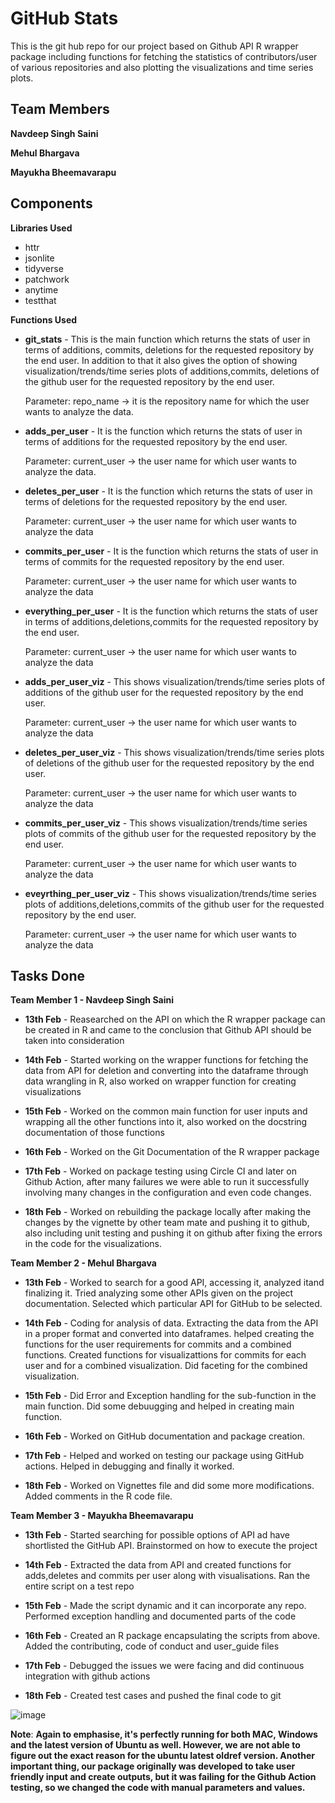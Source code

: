 # GitHub Stats
This is the git hub repo for our project based on Github API R wrapper package including functions for fetching the statistics of contributors/user of various repositories and also plotting the visualizations and time series plots.

## Team Members

**Navdeep Singh Saini**

**Mehul Bhargava**

**Mayukha Bheemavarapu**

## Components

**Libraries Used**

   * httr
   * jsonlite
   * tidyverse
   * patchwork
   * anytime
   * testthat

**Functions Used**

   * **git_stats** - This is the main function which returns the stats of user in terms of additions, commits, deletions for the requested repository by the end user. In addition to that it also gives the option of showing visualization/trends/time series plots of additions,commits, deletions of the github user for the requested repository by the end user.

      Parameter: repo_name -> it is the repository name for which the user wants to analyze the data.

   * **adds_per_user** - It is the function which returns the stats of user in terms of additions for the requested repository by the end user. 
 
      Parameter: current_user -> the user name for which user wants to analyze the data.
 
   * **deletes_per_user** - It is the function which returns the stats of user in terms of deletions for the requested repository by the end user. 

      Parameter: current_user -> the user name for which user wants to analyze the data
      
   * **commits_per_user** - It is the function which returns the stats of user in terms of commits for the requested repository by the end user. 

      Parameter: current_user -> the user name for which user wants to analyze the data
      
   * **everything_per_user** - It is the function which returns the stats of user in terms of additions,deletions,commits for the requested repository by the end user. 

      Parameter: current_user -> the user name for which user wants to analyze the data
      
   * **adds_per_user_viz** - This shows visualization/trends/time series plots of additions of the github user for the requested repository by the end user.

      Parameter: current_user -> the user name for which user wants to analyze the data
      
   * **deletes_per_user_viz** - This shows visualization/trends/time series plots of deletions of the github user for the requested repository by the end user.

      Parameter: current_user -> the user name for which user wants to analyze the data
      
   * **commits_per_user_viz** - This shows visualization/trends/time series plots of commits of the github user for the requested repository by the end user.

      Parameter: current_user -> the user name for which user wants to analyze the data
      
   * **eveyrthing_per_user_viz** - This shows visualization/trends/time series plots of additions,deletions,commits of the github user for the requested repository by the end user.

      Parameter: current_user -> the user name for which user wants to analyze the data
      

## Tasks Done

**Team Member 1 - Navdeep Singh Saini**

   * **13th Feb** - Reasearched on the API on which the R wrapper package can be created in R and came to the conclusion that Github API should be taken into consideration
   
   * **14th Feb** - Started working on the wrapper functions for fetching the data from API for deletion and converting into the dataframe through data wrangling in R, also worked on wrapper function for creating visualizations
   
   * **15th Feb** - Worked on the common main function for user inputs and wrapping all the other functions into it, also worked on the docstring documentation of those functions
   
   * **16th Feb** - Worked on the Git Documentation of the R wrapper package
   * **17th Feb** - Worked on package testing using Circle CI and later on Github Action, after many failures we were able to run it successfully involving many changes in the configuration and even code changes.
   * **18th Feb** - Worked on rebuilding the package locally after making the changes by the vignette by other team mate and pushing it to github, also including unit testing and pushing it on github after fixing the errors in the code for the visualizations.

**Team Member 2 - Mehul Bhargava**
    
   * **13th Feb** - Worked to search for a good API, accessing it, analyzed itand finalizing it. Tried analyzing some other APIs given on the project documentation. Selected which particular API for GitHub to be selected. 
   
   * **14th Feb** - Coding for analysis of data. Extracting the data from the API in a proper format and converted into dataframes. helped creating the functions for the user requirements for commits and a combined functions. Created functions for visualizattions for commits for each user and for a combined visualization. Did faceting for the combined visualization. 
   
   * **15th Feb** - Did Error and Exception handling for the sub-function in the main function. Did some debuugging and helped in creating main function.  
   
   * **16th Feb** - Worked on GitHub documentation and package creation. 
   * **17th Feb** - Helped and worked on testing our package using GitHub actions. Helped in debugging and finally it worked.   
   * **18th Feb** - Worked on Vignettes file and did some more modifications. Added comments in the R code file. 


**Team Member 3 - Mayukha Bheemavarapu**

   * **13th Feb** - Started searching for possible options of API ad have shortlisted the GitHub API. Brainstormed on how to execute the project
   
   * **14th Feb** - Extracted the data from API and created functions for adds,deletes and commits per user along with visualisations. Ran the entire script on a test repo
   
   * **15th Feb** - Made the script dynamic and it can incorporate any repo. Performed exception handling and documented parts of the code
   
   * **16th Feb** - Created an R package encapsulating the scripts from above. Added the contributing, code of conduct and user_guide files
   * **17th Feb** - Debugged the issues we were facing and did continuous integration with github actions
   * **18th Feb** - Created test cases and pushed the final code to git


 ![image](https://user-images.githubusercontent.com/87165579/154776185-b6535ede-a441-40f3-b4e0-5f5a78b61a4e.png)
 
 **Note**: **Again to emphasise, it's perfectly running for both MAC, Windows and the latest version of Ubuntu as well. However, we are not able to figure out the exact reason for the ubuntu latest oldref version. Another important thing, our package originally was developed to take user friendly input and create outputs, but it was failing for the Github Action testing, so we changed the code with manual parameters and values.**

